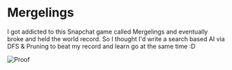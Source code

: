 # Mergelings
I got addicted to this Snapchat game called Mergelings and eventually broke and held the world record. So I thought I'd write a search based AI via DFS & Pruning to beat my record and learn go at the same time :D

![Proof](https://i.imgur.com/xmoBBFl.jpg)
